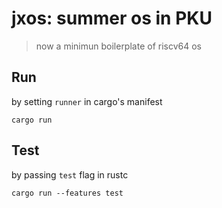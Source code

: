 # jxos: summer os in PKU

> now a minimun boilerplate of riscv64 os



## Run

by setting `runner` in cargo's manifest

```shell
cargo run
```



## Test

by passing `test` flag in rustc

```shell
cargo run --features test
```